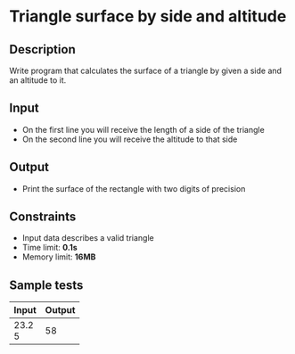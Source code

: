 # Triangle surface by side and altitude

## Description
Write program that calculates the surface of a triangle by given a side and an altitude to it.

## Input
- On the first line you will receive the length of a side of the triangle
- On the second line you will receive the altitude to that side

## Output
- Print the surface of the rectangle with two digits of precision

## Constraints
- Input data describes a valid triangle
- Time limit: **0.1s**
- Memory limit: **16MB**

## Sample tests

| Input     | Output |
|:----------|:-------|
| 23.2<br>5 | 58     |

